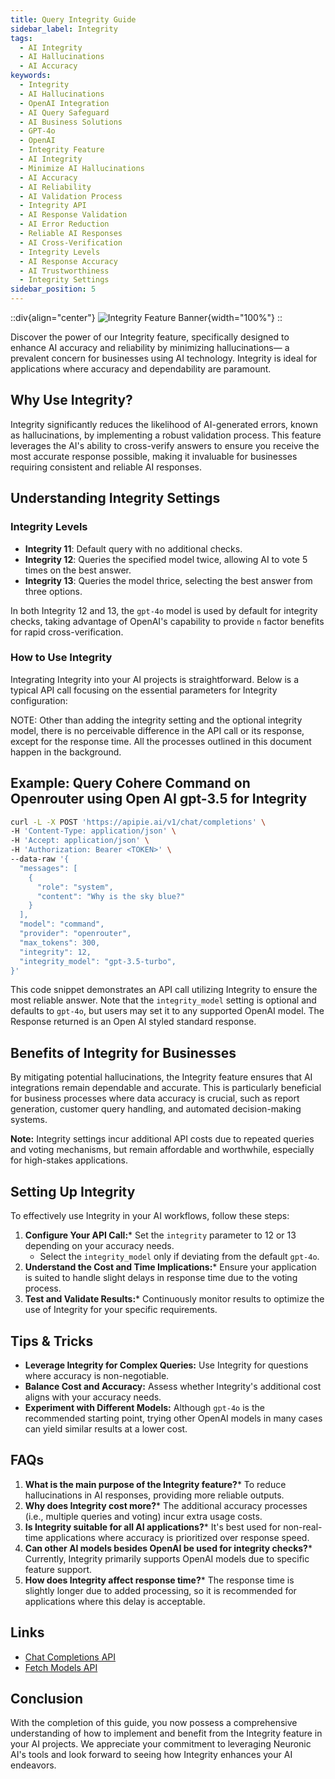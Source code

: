```yaml
---
title: Query Integrity Guide
sidebar_label: Integrity
tags:
  - AI Integrity
  - AI Hallucinations
  - AI Accuracy
keywords:
  - Integrity
  - AI Hallucinations
  - OpenAI Integration
  - AI Query Safeguard
  - AI Business Solutions
  - GPT-4o
  - OpenAI
  - Integrity Feature
  - AI Integrity
  - Minimize AI Hallucinations
  - AI Accuracy
  - AI Reliability
  - AI Validation Process
  - Integrity API
  - AI Response Validation
  - AI Error Reduction
  - Reliable AI Responses
  - AI Cross-Verification
  - Integrity Levels
  - AI Response Accuracy
  - AI Trustworthiness
  - Integrity Settings
sidebar_position: 5
---
```


::div{align="center"}
![Integrity Feature Banner](/docs/img/Features/integrity-banner.png){width="100%"}
::

Discover the power of our Integrity feature, specifically designed to enhance AI accuracy and reliability by minimizing hallucinations— a prevalent concern for businesses using AI technology. Integrity is ideal for applications where accuracy and dependability are paramount.

## Why Use Integrity?

Integrity significantly reduces the likelihood of AI-generated errors, known as hallucinations, by implementing a robust validation process. This feature leverages the AI's ability to cross-verify answers to ensure you receive the most accurate response possible, making it invaluable for businesses requiring consistent and reliable AI responses.

## Understanding Integrity Settings

### Integrity Levels

- **Integrity 11**: Default query with no additional checks.
- **Integrity 12**: Queries the specified model twice, allowing AI to vote 5 times on the best answer.
- **Integrity 13**: Queries the model thrice, selecting the best answer from three options.

In both Integrity 12 and 13, the `gpt-4o` model is used by default for integrity checks, taking advantage of OpenAI's capability to provide `n` factor benefits for rapid cross-verification.

### How to Use Integrity

Integrating Integrity into your AI projects is straightforward. Below is a typical API call focusing on the essential parameters for Integrity configuration:

NOTE: Other than adding the integrity setting and the optional integrity model, there is no perceivable difference in the API call or its response, except for the response time. All the processes outlined in this document happen in the background.

## Example: Query Cohere Command on Openrouter using Open AI gpt-3.5 for Integrity

```bash
curl -L -X POST 'https://apipie.ai/v1/chat/completions' \
-H 'Content-Type: application/json' \
-H 'Accept: application/json' \
-H 'Authorization: Bearer <TOKEN>' \
--data-raw '{
  "messages": [
    {
      "role": "system",
      "content": "Why is the sky blue?"
    }
  ],
  "model": "command",
  "provider": "openrouter",
  "max_tokens": 300,
  "integrity": 12,
  "integrity_model": "gpt-3.5-turbo",
}'
```

This code snippet demonstrates an API call utilizing Integrity to ensure the most reliable answer. Note that the `integrity_model` setting is optional and defaults to `gpt-4o`, but users may set it to any supported OpenAI model. The Response returned is an Open AI styled standard response.

## Benefits of Integrity for Businesses

By mitigating potential hallucinations, the Integrity feature ensures that AI integrations remain dependable and accurate. This is particularly beneficial for business processes where data accuracy is crucial, such as report generation, customer query handling, and automated decision-making systems.

**Note:** Integrity settings incur additional API costs due to repeated queries and voting mechanisms, but remain affordable and worthwhile, especially for high-stakes applications.

## Setting Up Integrity

To effectively use Integrity in your AI workflows, follow these steps:

1. **Configure Your API Call:**\* Set the `integrity` parameter to 12 or 13 depending on your accuracy needs.
   - Select the `integrity_model` only if deviating from the default `gpt-4o`.
2. **Understand the Cost and Time Implications:**\* Ensure your application is suited to handle slight delays in response time due to the voting process.
3. **Test and Validate Results:**\* Continuously monitor results to optimize the use of Integrity for your specific requirements.

## Tips & Tricks

- **Leverage Integrity for Complex Queries:** Use Integrity for questions where accuracy is non-negotiable.
- **Balance Cost and Accuracy:** Assess whether Integrity's additional cost aligns with your accuracy needs.
- **Experiment with Different Models:** Although `gpt-4o` is the recommended starting point, trying other OpenAI models in many cases can yield similar results at a lower cost.

## FAQs

1. **What is the main purpose of the Integrity feature?**\* To reduce hallucinations in AI responses, providing more reliable outputs.
2. **Why does Integrity cost more?**\* The additional accuracy processes (i.e., multiple queries and voting) incur extra usage costs.
3. **Is Integrity suitable for all AI applications?**\* It's best used for non-real-time applications where accuracy is prioritized over response speed.
4. **Can other AI models besides OpenAI be used for integrity checks?**\* Currently, Integrity primarily supports OpenAI models due to specific feature support.
5. **How does Integrity affect response time?**\* The response time is slightly longer due to added processing, so it is recommended for applications where this delay is acceptable.

## Links

- [Chat Completions API](https://apipie.ai/docs/api/chatcompletions)
- [Fetch Models API](https://apipie.ai/docs/api/fetchmodels)

## Conclusion

With the completion of this guide, you now possess a comprehensive understanding of how to implement and benefit from the Integrity feature in your AI projects. We appreciate your commitment to leveraging Neuronic AI's tools and look forward to seeing how Integrity enhances your AI endeavors.
